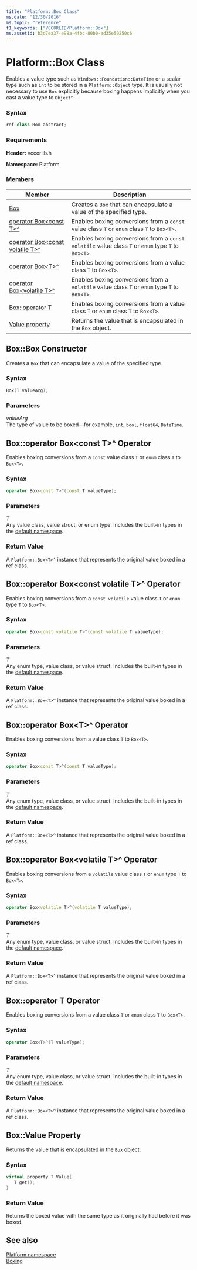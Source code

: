 ```yaml
---
title: "Platform::Box Class"
ms.date: "12/30/2016"
ms.topic: "reference"
f1_keywords: ["VCCORLIB/Platform::Box"]
ms.assetid: b3d7ea37-e98a-4fbc-80b0-ad35e50250c6
---
```

# Platform::Box Class

Enables a value type such as `Windows::Foundation::DateTime` or a scalar type such as `int` to be stored in a `Platform::Object` type. It is usually not necessary to use `Box` explicitly because boxing happens implicitly when you cast a value type to `Object^`.

### Syntax

```cpp
ref class Box abstract;
```

### Requirements

**Header:** vccorlib.h

**Namespace:** Platform

### Members

|Member|Description|
|------------|-----------------|
|[Box](#ctor) | Creates a `Box` that can encapsulate a value of the specified type. |
|[operator Box&lt;const T&gt;^](#box-const-t) | Enables boxing conversions from a `const` value class `T` or `enum` class `T` to `Box<T>`. |
|[operator Box&lt;const volatile T&gt;^](#box-const-volatile-t) | Enables boxing conversions from a `const volatile` value class `T` or `enum` type `T` to `Box<T>`. |
|[operator Box&lt;T&gt;^](#box-t) | Enables boxing conversions from a value class `T` to `Box<T>`. |
|[operator Box&lt;volatile T&gt;^](#box-volatile-t) | Enables boxing conversions from a `volatile` value class `T` or `enum` type `T` to `Box<T>`. |
|[Box::operator T](#t) | Enables boxing conversions from a value class `T` or `enum` class `T` to `Box<T>`. |
|[Value property](#value) | Returns the value that is encapsulated in the `Box` object. |

## <a name="ctor"></a> Box::Box Constructor

Creates a `Box` that can encapsulate a value of the specified type.

### Syntax

```cpp
Box(T valueArg);
```

### Parameters

*valueArg*<br/>
The type of value to be boxed—for example, `int`, `bool`, `float64`, `DateTime`.

## <a name="box-const-t"></a> Box::operator Box&lt;const T&gt;^ Operator

Enables boxing conversions from a `const` value class `T` or `enum` class `T` to `Box<T>`.

### Syntax

```cpp
operator Box<const T>^(const T valueType);
```

### Parameters

*T*<br/>
Any value class, value struct, or enum type. Includes the built-in types in the [default namespace](../cppcx/default-namespace.md).

### Return Value

A `Platform::Box<T>^` instance that represents the original value boxed in a ref class.

## <a name="box-const-volatile-t"></a> Box::operator Box&lt;const volatile T&gt;^ Operator

Enables boxing conversions from a `const volatile` value class `T` or `enum` type `T` to `Box<T>`.

### Syntax

```cpp
operator Box<const volatile T>^(const volatile T valueType);
```

### Parameters

*T*<br/>
Any enum type, value class, or value struct. Includes the built-in types in the [default namespace](../cppcx/default-namespace.md).

### Return Value

A `Platform::Box<T>^` instance that represents the original value boxed in a ref class.

## <a name="box-t"></a> Box::operator Box&lt;T&gt;^ Operator

Enables boxing conversions from a value class `T` to `Box<T>`.

### Syntax

```cpp
operator Box<const T>^(const T valueType);
```

### Parameters

*T*<br/>
Any enum type, value class, or value struct. Includes the built-in types in the [default namespace](../cppcx/default-namespace.md).

### Return Value

A `Platform::Box<T>^` instance that represents the original value boxed in a ref class.

## <a name="box-volatile-t"></a> Box::operator Box&lt;volatile T&gt;^ Operator

Enables boxing conversions from a `volatile` value class `T` or `enum` type `T` to `Box<T>`.

### Syntax

```cpp
operator Box<volatile T>^(volatile T valueType);
```

### Parameters

*T*<br/>
Any enum type, value class, or value struct. Includes the built-in types in the [default namespace](../cppcx/default-namespace.md).

### Return Value

A `Platform::Box<T>^` instance that represents the original value boxed in a ref class.

## <a name="t"></a>  Box::operator T Operator

Enables boxing conversions from a value class `T` or `enum` class `T` to `Box<T>`.

### Syntax

```cpp
operator Box<T>^(T valueType);
```

### Parameters

*T*<br/>
Any enum type, value class, or value struct. Includes the built-in types in the [default namespace](../cppcx/default-namespace.md).

### Return Value

A `Platform::Box<T>^` instance that represents the original value boxed in a ref class.

## <a name="value"></a> Box::Value Property

Returns the value that is encapsulated in the `Box` object.

### Syntax

```cpp
virtual property T Value{
   T get();
}
```

### Return Value

Returns the boxed value with the same type as it originally had before it was boxed.

## See also

[Platform namespace](../cppcx/platform-namespace-c-cx.md)<br/>
[Boxing](../cppcx/boxing-c-cx.md)
